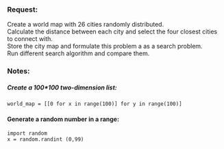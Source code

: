 ### **Request**:  
  Create a world map with 26 cities randomly distributed.  
  Calculate the distance between each city and select the four closest cities to connect with.  
  Store the city map and formulate this problem a as a search problem.  
  Run different search algorithm and compare them.  
  
### **Notes**:  
#####  Create a 100*100 two-dimension list:  
```
world_map = [[0 for x in range(100)] for y in range(100)]
```
#### Generate a random number in a range:  
```
import random
x = random.randint (0,99)
```
